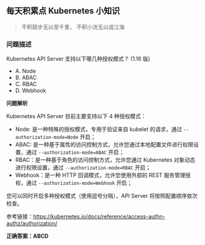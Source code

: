 ## 每天积累点 Kubernetes 小知识

> 不积跬步无以至千里， 不积小流无以成江海

### 问题描述

Kubernetes API Server 支持以下哪几种授权模式？ (1.16 版)

- A. Node
- B. ABAC
- C. RBAC 
- D. Webhook 

**问题解析**

Kubernetes API Server 目前主要支持以下 4 种授权模式：

- Node: 是一种特殊的授权模式，专用于验证来自 kubelet 的请求，通过 `--authorization-mode=Node` 开启；
- ABAC: 是一种基于属性的访问控制方式，允许您通过本地配置文件进行权限设置，通过 `--authorization-mode=ABAC` 开启；
- RBAC：是一种基于角色的访问控制方式，允许您通过 Kubernetes 对象动态进行权限设置，通过 `--authorization-mode=RBAC` 开启；
- Webhook：是一种 HTTP 回调模式，允许您使用外部的 REST 服务管理授权，通过 `--authorization-mode=Webhook` 开启；

您可以同时开启多种授权模式（使用逗号分隔），API Server 将按照配置顺序依次检查。

参考链接：https://kubernetes.io/docs/reference/access-authn-authz/authorization/

**正确答案：ABCD**